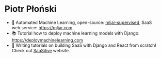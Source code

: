 # Piotr Płoński
- :rocket: Automated Machine Learning, open-source: [mljar-supervised](https://github.com/mljar/mljar-supervised), SaaS web service: https://mljar.com
- :books: Tutorial how to deploy machine learning models with Django: https://deploymachinelearning.com
- :seedling: Writing tutorials on building SaaS with Django and React from scratch! Check out [SaaSitive](https://saasitive.com) website.
